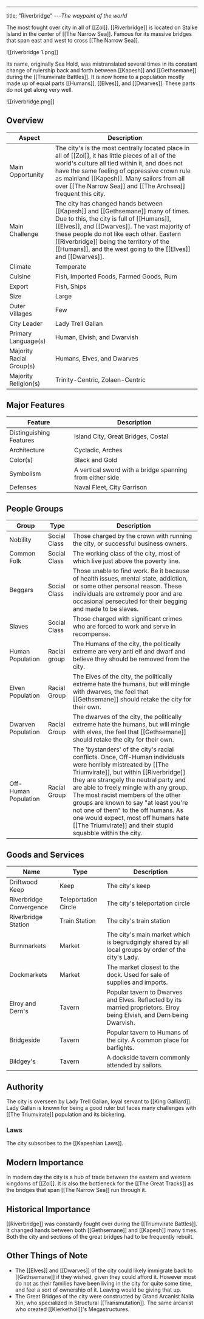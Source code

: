 ---
title: "Riverbridge"
---*The waypoint of the world*

The most fought over city in all of [[Zol]]. [[Riverbridge]] is located on Stalke Island in the center of [[The Narrow Sea]]. Famous for its massive bridges that span east and west to cross [[The Narrow Sea]].

![[riverbridge 1.png]]

Its name, originally Sea Hold, was mistranslated several times in its constant change of rulership back and forth between [[Kapesh]] and [[Gethsemane]] during the [[Triumvirate Battles]]. It is now home to a population mostly made up of equal parts [[Humans]], [[Elves]], and [[Dwarves]]. These parts do not get along very well.

![[riverbridge.png]]

## Overview
| Aspect | Description |
|-|-|
| Main Opportunity | The city's is the most centrally located place in all of [[Zol]], it has little pieces of all of the world's culture all tied within it, and does not have the same feeling of oppressive crown rule as mainland [[Kapesh]]. Many sailors from all over [[The Narrow Sea]] and [[The Archsea]] frequent this city. |
| Main Challenge | The city has changed hands between [[Kapesh]] and [[Gethsemane]] many of times. Due to this, the city is full of [[Humans]], [[Elves]], and [[Dwarves]]. The vast majority of these people do not like each other. Eastern [[Riverbridge]] being the territory of the [[Humans]], and the west going to the [[Elves]] and [[Dwarves]]. |
| Climate | Temperate |
| Cuisine | Fish, Imported Foods, Farmed Goods, Rum |
| Export | Fish, Ships |
| Size | Large |
| Outer Villages| Few |
| City Leader | Lady Trell Gallan  |
| Primary Language(s) | Human, Elvish, and Dwarvish |
| Majority Racial Group(s) | Humans, Elves, and Dwarves |
| Majority Religion(s) | Trinity-Centric, Zolaen-Centric |

## Major Features
| Feature | Description |
|-|-|
| Distinguishing Features | Island City, Great Bridges, Costal |
| Architecture | Cycladic, Arches |
| Color(s) | Black and Gold |
| Symbolism | A vertical sword with a bridge spanning from either side |
| Defenses | Naval Fleet, City Garrison |

## People Groups
| Group | Type | Description |
|-|-|-|
| Nobility | Social Class | Those charged by the crown with running the city, or successful business owners. |
| Common Folk | Social Class | The working class of the city, most of which live just above the poverty line. |
| Beggars | Social Class | Those unable to find work. Be it because of health issues, mental state, addiction, or some other personal reason. These individuals are extremely poor and are occasional persecuted for their begging and made to be slaves. |
| Slaves | Social Class | Those charged with significant crimes who are forced to work and serve in recompense. |
| Human Population | Racial group | The Humans of the city, the politically extreme are very anti elf and dwarf and believe they should be removed from the city. |
| Elven Population | Racial Group | The Elves of the city, the politically extreme hate the humans, but will mingle with dwarves, the feel that [[Gethsemane]] should retake the city for their own. |
| Dwarven Population | Racial Group | The dwarves of the city, the politically extreme hate the humans, but will mingle with elves, the feel that [[Gethsemane]] should retake the city for their own. |
| Off-Human Population | Racial Group | The 'bystanders' of the city's racial conflicts. Once, Off-Human individuals were horribly mistreated by [[The Triumvirate]], but within [[Riverbridge]] they are strangely the neutral party and are able to freely mingle with any group. The most racist members of the other groups are known to say "at least you're not one of them" to the off humans. As one would expect, most off humans hate [[The Triumvirate]] and their stupid squabble within the city. |

## Goods and Services
 | Name | Type | Description |
 |-|-|-|
 | Driftwood Keep | Keep | The city's keep |
 | Riverbridge Convergence | Teleportation Circle | The city's teleportation circle |
 | Riverbridge Station | Train Station | The city's train station |
 | Burnmarkets | Market | The city's main market which is begrudgingly shared by all local groups by order of the city's Lady. |
 | Dockmarkets | Market | The market closest to the dock. Used for sale of supplies and imports. |
 | Elroy and Dern's | Tavern | Popular tavern to Dwarves and Elves. Reflected by its married proprietors. Elroy being Elvish, and Dern being Dwarvish.  |
 | Bridgeside | Tavern | Popular tavern to Humans of the city. A common place for barfights. |
 | Bildgey's | Tavern | A dockside tavern commonly attended by sailors. |

## Authority
The city is overseen by Lady Trell Gallan, loyal servant to [[King Galliard]]. Lady Gallan is known for being a good ruler but faces many challenges with [[The Triumvirate]] population and its bickering.

### Laws
The city subscribes to the [[Kapeshian Laws]].

## Modern Importance
In modern day the city is a hub of trade between the eastern and western kingdoms of [[Zol]]. It is also the bottleneck for the [[The Great Tracks]] as the bridges that span [[The Narrow Sea]] run through it.

## Historical Importance
[[Riverbridge]] was constantly fought over during the [[Triumvirate Battles]]. It changed hands between both [[Gethsemane]] and [[Kapesh]] many times. Both the city and sections of the great bridges had to be frequently rebuilt.

## Other Things of Note
- The [[Elves]] and [[Dwarves]] of the city could likely immigrate back to [[Gethsemane]] if they wished, given they could afford it. However most do not as their families have been living in the city for quite some time, and feel a sort of ownership of it. Leaving would be giving that up.
- The Great Bridges of the city were constructed by Grand Arcanist Nalia Xin, who specialized in Structural [[Transmutation]]. The same arcanist who created [[Kierketholl]]'s Megastructures.

